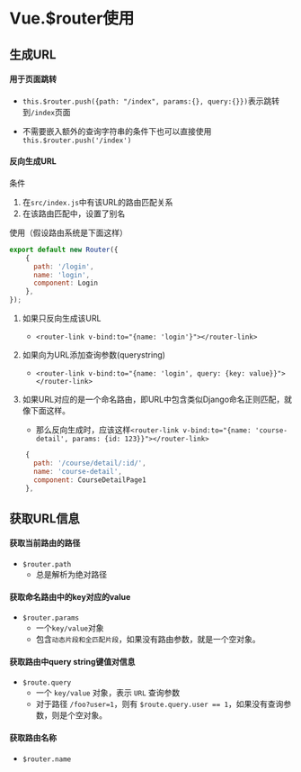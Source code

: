 # Vue.$router使用


## 生成URL
#### 用于页面跳转
- `this.$router.push({path: "/index", params:{}, query:{}})`表示跳转到`/index`页面

- 不需要嵌入额外的查询字符串的条件下也可以直接使用`this.$router.push('/index')`

#### 反向生成URL
条件
1. 在`src/index.js`中有该URL的路由匹配关系
2. 在该路由匹配中，设置了别名


使用（假设路由系统是下面这样）

```javascript
export default new Router({
    {
      path: '/login',
      name: 'login',
      component: Login
    },
});
```

1. 如果只反向生成该URL
	- `<router-link v-bind:to="{name: 'login'}"></router-link>`

2. 如果向为URL添加查询参数(querystring)
	- `<router-link v-bind:to="{name: 'login', query: {key: value}}"></router-link>`

3. 如果URL对应的是一个命名路由，即URL中包含类似Django命名正则匹配，就像下面这样。
	- 那么反向生成时，应该这样`<router-link v-bind:to="{name: 'course-detail', params: {id: 123}}"></router-link>`

```javascript
    {
      path: '/course/detail/:id/',
      name: 'course-detail',
      component: CourseDetailPage1
    },
```

## 获取URL信息
#### 获取当前路由的路径
- `$router.path`
	- 总是解析为绝对路径


#### 获取命名路由中的key对应的value
- `$router.params`
	- 一个`key/value`对象
	- 包含`动态片段和全匹配片段`，如果没有路由参数，就是一个空对象。



#### 获取路由中query string键值对信息
- `$route.query`
	- 一个 `key/value` 对象，表示 `URL` 查询参数
	- 对于路径 `/foo?user=1`，则有 `$route.query.user == 1`，如果没有查询参数，则是个空对象。

#### 获取路由名称
- `$router.name`

